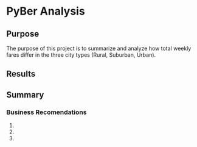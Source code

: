 # PyBer Analysis
## Purpose
The purpose of this project is to summarize and analyze how total weekly fares differ in the three city types (Rural, Suburban, Urban).
  
## Results

## Summary
### Business Recomendations
1.
2.
3.

